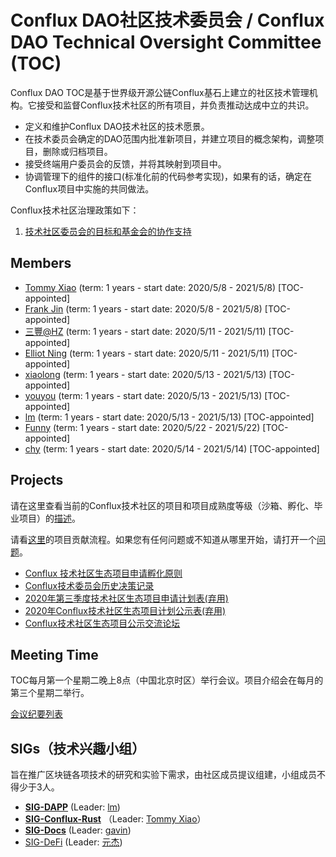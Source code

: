 # Conflux DAO社区技术委员会 /  Conflux DAO Technical Oversight Committee (TOC)



Conflux DAO TOC是基于世界级开源公链Conflux基石上建立的社区技术管理机构。它接受和监督Conflux技术社区的所有项目，并负责推动达成中立的共识。

- 定义和维护Conflux DAO技术社区的技术愿景。
- 在技术委员会确定的DAO范围内批准新项目，并建立项目的概念架构，调整项目，删除或归档项目。
- 接受终端用户委员会的反馈，并将其映射到项目中。
- 协调管理下的组件的接口(标准化前的代码参考实现)，如果有的话，确定在Conflux项目中实施的共同做法。

Conflux技术社区治理政策如下：

1. [技术社区委员会的目标和基金会的协作支持](./policy.md)



## Members

- [Tommy Xiao](https://github.com/Conflux-DAO-TOC/toc/issues/2) (term: 1 years - start date: 2020/5/8 - 2021/5/8) [TOC-appointed]
- [Frank Jin](https://github.com/Conflux-DAO-TOC/toc/issues/4)  (term: 1 years - start date: 2020/5/8 - 2021/5/8) [TOC-appointed]
- [三豐@HZ](https://github.com/Conflux-DAO-TOC/toc/issues/5) (term: 1 years - start date: 2020/5/11 - 2021/5/11) [TOC-appointed]
- [Elliot Ning](https://github.com/Conflux-DAO-TOC/toc/issues/6) (term: 1 years - start date: 2020/5/11 - 2021/5/11) [TOC-appointed]
- [xiaolong](https://github.com/Conflux-DAO-TOC/toc/issues/7) (term: 1 years - start date: 2020/5/13 - 2021/5/13) [TOC-appointed]
- [youyou](https://github.com/Conflux-DAO-TOC/toc/issues/8) (term: 1 years - start date: 2020/5/13 - 2021/5/13) [TOC-appointed]
- [lm](https://github.com/Conflux-DAO-TOC/toc/issues/9)  (term: 1 years - start date: 2020/5/13 - 2021/5/13) [TOC-appointed]
- [Funny](https://github.com/Conflux-DAO-TOC/toc/issues/11) (term: 1 years - start date: 2020/5/22 - 2021/5/22) [TOC-appointed]
- [chy](https://github.com/Conflux-DAO-TOC/toc/issues/10)  (term: 1 years - start date: 2020/5/14 - 2021/5/14) [TOC-appointed]



## Projects

请在这里查看当前的Conflux技术社区的项目和项目成熟度等级（沙箱、孵化、毕业项目）的[描述](./projects.md)。

请看[这里](./CONTRIBUTING.md)的项目贡献流程。如果您有任何问题或不知道从哪里开始，请打开一个[问题](https://github.com/Conflux-DAO-TOC/toc/issues)。

- [Conflux 技术社区生态项目申请孵化原则](https://shimo.im/docs/xd6Ww93yJpTKwjHT)
- [Conflux技术委员会历史决策记录](https://forum.conflux.fun/t/topic/1124)
- [2020年第三季度技术社区生态项目申请计划表(弃用)](https://shimo.im/sheets/qkXCJp3DPkydtCjt/MODOC)
- [2020年Conflux技术社区生态项目计划公示表(弃用)](https://shimo.im/sheets/KrkEVJQv2vUyNpAJ/MODOC)
- [Conflux技术社区生态项目公示交流论坛](https://forum.conflux.fun/c/Ecology)


## Meeting Time

TOC每月第一个星期二晚上8点（中国北京时区）举行会议。项目介绍会在每月的第三个星期二举行。

[会议纪要列表](./meeting-notes.md)

## SIGs（技术兴趣小组）

旨在推广区块链各项技术的研究和实验下需求，由社区成员提议组建，小组成员不得少于3人。

- [**SIG-DAPP**](https://github.com/Conflux-DAO-TOC/sig-dapp) (Leader: [lm](https://github.com/calmlism))
- [**SIG-Conflux-Rust**](https://github.com/Conflux-DAO-TOC/sig-conflux-rust) （Leader: [Tommy Xiao](https://github.com/xiaods)）
- [**SIG-Docs**](https://github.com/Conflux-DAO-TOC/sig-docs) (Leader: [gavin](https://github.com/cryptocurrencyquant))
- [SIG-DeFi](https://github.com/Conflux-DAO-TOC/sig-defi) (Leader: [元杰](https://github.com/forgivenever))





